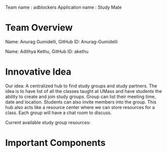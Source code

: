 Team name : adblockers
Application name : Study Mate

# Team Overview

Name: Anurag Gumidelli, GitHub ID: Anurag-Gumidelli

Name: Adithya Kethu, GitHub ID: akethu


# Innovative Idea
Our idea: A centralized hub to find study groups and study partners.
The idea is to have list of all the classes taught at UMass and have students the ability to create and join study 
groups. Group can list their meeting time, date and location. Students can also invite members into the group. 
This hub also acts like a resource center where we can store resources for a class.
Each group will have a chat room to discuss.

Current available study group resources:



# Important Components

